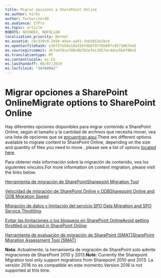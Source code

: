 ```yaml
---
title: Migrar opciones a SharePoint Online
ms.author: kirks
author: Techwriter40
ms.audience: ITPro
ms.topic: article
ROBOTS: NOINDEX, NOFOLLOW
localization_priority: Normal
ms.assetid: c8c339c9-2e50-4daa-aa91-3eb5053e2bc6
ms.openlocfilehash: e36f5fe58a181d1bfdb6f97f6b00fc85718674a5
ms.sourcegitcommit: 4b7e478ce700c0b781efec3857ac4dce5bdf00c6
ms.translationtype: MT
ms.contentlocale: es-ES
ms.lasthandoff: 06/07/2019
ms.locfileid: "34760042"
---
```

# <a name="migrate-options-to-sharepoint-online"></a><span data-ttu-id="14c94-102">Migrar opciones a SharePoint Online</span><span class="sxs-lookup"><span data-stu-id="14c94-102">Migrate options to SharePoint Online</span></span>

<span data-ttu-id="14c94-103">Hay diferentes opciones disponibles para migrar contenido a SharePoint Online, según el tamaño y la cantidad de archivos que necesita mover, vea una lista de opciones que se [encuentran aquí](https://docs.microsoft.com/sharepointmigration/migrate-to-sharepoint-online).</span><span class="sxs-lookup"><span data-stu-id="14c94-103">There are different options available to migrate content to SharePoint Online, depending on the size and quantity of files you need to move , please see a list of options [located here](https://docs.microsoft.com/sharepointmigration/migrate-to-sharepoint-online).</span></span>

<span data-ttu-id="14c94-104">Para obtener más información sobre la migración de contenido, vea los siguientes vínculos.</span><span class="sxs-lookup"><span data-stu-id="14c94-104">For more information on content migration, please visit the links below.</span></span>

[<span data-ttu-id="14c94-105">Herramienta de migración de SharePoint</span><span class="sxs-lookup"><span data-stu-id="14c94-105">Sharepoint Migration Tool</span></span>](https://docs.microsoft.com/sharepointmigration/introducing-the-sharepoint-migration-tool)

[<span data-ttu-id="14c94-106">Velocidad de migración de SharePoint Online y ODB</span><span class="sxs-lookup"><span data-stu-id="14c94-106">Sharepoint Online and ODB Migration Speed</span></span>](https://docs.microsoft.com/sharepointmigration/sharepoint-online-and-onedrive-migration-speed)

<span data-ttu-id="14c94-107">[Migración de datos y limitación del servicio SPO](https://blogs.technet.microsoft.com/sposupport/2017/08/12/data-migration-and-spo-service-throttling/).</span><span class="sxs-lookup"><span data-stu-id="14c94-107">[Data Migration and SPO Service Throttling](https://blogs.technet.microsoft.com/sposupport/2017/08/12/data-migration-and-spo-service-throttling/).</span></span>


[<span data-ttu-id="14c94-108">Evitar las limitaciones o los bloqueos en SharePoint Online</span><span class="sxs-lookup"><span data-stu-id="14c94-108">Avoid getting throttled or blocked in SharePoint Online</span></span>](https://docs.microsoft.com/sharepoint/dev/general-development/how-to-avoid-getting-throttled-or-blocked-in-sharepoint-online)

[<span data-ttu-id="14c94-109">Herramienta de evaluación de migración de SharePoint (SMAT)</span><span class="sxs-lookup"><span data-stu-id="14c94-109">SharePoint Migration Assessment Tool (SMAT)</span></span>](https://www.microsoft.com/download/details.aspx?id=53598&amp;751be11f-ede8-5a0c-058c-2ee190a24fa6=True)

<span data-ttu-id="14c94-110">**Nota**: Actualmente, la herramienta de migración de SharePoint solo admite migraciones de SharePoint 2010 y 2013.</span><span class="sxs-lookup"><span data-stu-id="14c94-110">**Note**: Currently the Sharepoint Migration tool only support migrations from Sharepoint 2010  and 2013.</span></span> <span data-ttu-id="14c94-111">La versión 2016 no es compatible en este momento.</span><span class="sxs-lookup"><span data-stu-id="14c94-111">Version 2016 is not supported at this time.</span></span>
